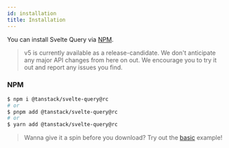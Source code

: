 ```yaml
---
id: installation
title: Installation
---
```


You can install Svelte Query via [NPM](https://npmjs.com).

> v5 is currently available as a release-candidate. We don't anticipate any major API changes from here on out. We encourage you to try it out and report any issues you find.

### NPM

```bash
$ npm i @tanstack/svelte-query@rc
# or
$ pnpm add @tanstack/svelte-query@rc
# or
$ yarn add @tanstack/svelte-query@rc
```

> Wanna give it a spin before you download? Try out the [basic](/query/v4/docs/svelte/examples/svelte/basic) example!
